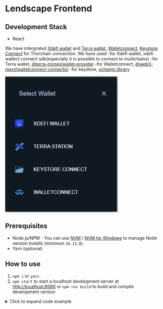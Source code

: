 # Lendscape Frontend

## Development Stack
- React

We have intergrated [Xdefi wallet](https://chrome.google.com/webstore/detail/xdefi-wallet/hmeobnfnfcmdkdcmlblgagmfpfboieaf?hl=en) and [Terra wallet](https://chrome.google.com/webstore/detail/terra-station-wallet/aiifbnbfobpmeekipheeijimdpnlpgpp/related), [Walletconnect](https://chrome-stats.com/d/djmlnjfkgolclllleomgpgodjkmnjoec), [Keystore Connect](https://www.file-extension.info/format/keystore#:~:text=KEYSTORE%20is%20a%20file%20extension,programs%20distributed%20for%20Windows%20platform.) for Thorchain connection.
We have used 
    -for Xdefi wallet, xdefi wallect connect sdk(especially it is possible to connect to multichains)
    -for Terra wallet, [@terra-money/wallet-provider](https://www.npmjs.com/package/@terra-money/wallet-provider)
    -for Walletconnect, [@web3-react/walletconnect-connector](npmjs.com/package/@web3-react/walletconnect-connector)
    -for keystore, [xchainjs library](https://github.com/xchainjs/xchainjs-lib)

<img src="src/assets/img/readme/wallet.png"></img>
## Prerequisites
- Node.js/NPM - You can use [NVM](https://github.com/nvm-sh/nvm) / [NVM for Windows](https://github.com/coreybutler/nvm-windows) to manage Node version installs (minimum `16.13.0`).
- Yarn (optional)

## How to use
1. `npm i` or `yarn` 
1. `npm start` to start a localhost development server at [http://localhost:8080](http://localhost:3000) or `npm run build` to build and compile development version


<details>
<summary>Click to expand code example</summary>
<br />

**components/keystore.js**

```javascript
//keystore wallet create
const GenerateKeystore = async () => {
    const phrase = generatePhrase() 
    console.log(`phrase ${phrase}`)
    const isCorrect = validatePhrase(phrase)
    console.log(`Phrase valid?: ${isCorrect}`)
    const keystore = await encryptToKeyStore(phrase, password)
    console.log(keystore, "keystore")
    const jsonString = `data:text/json;chatset=utf-8,${encodeURIComponent(
        JSON.stringify(keystore)
        )}`;
    const link = document.createElement("a");
    link.href = jsonString;
    link.download = "keystore.txt";
    link.click();
}
```

**pages/Xdefi.js**

```javascript
//xdefi wallect connect function
const request = (object, method, params) => {
    console.debug({ object, method, params });
    try {
        object.request(
            {
                method,
                params: params,
            },
            (error, result) => {
                // request result handling
                console.debug("callback", error, result);
                this.lastResult = { error, result };
            }
        );
    } catch (e) {
        console.error(e);
        this.lastResult = `Error: ${e.message}`;
    }
}


```

</details>
